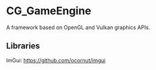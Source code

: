 # CG_GameEngine
A framework based on OpenGL and Vulkan graphics APIs.

## Libraries
ImGui: https://github.com/ocornut/imgui 
